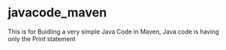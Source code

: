 # javacode_maven
This is for Buidling a very simple Java Code in Maven, Java code is having only the Print statement

